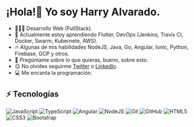 <!-- ### Hi there 👋 -->

<!--
**HarryAlvarado28/HarryAlvarado28** is a ✨ _special_ ✨ repository because its `README.md` (this file) appears on your GitHub profile.

Here are some ideas to get you started:

- 🔭 I’m currently working on ...
- 🌱 I’m currently learning ...
- 👯 I’m looking to collaborate on ...
- 🤔 I’m looking for help with ...
- 💬 Ask me about ...
- 📫 How to reach me: ...
- 😄 Pronouns: ...
- ⚡ Fun fact: ...
-->

# ¡Hola!👋 Yo soy Harry Alvarado.
- 👨🏾‍💻 Desarrollo Web (FullStack).
- 🌱 Actualmente estoy aprendiendo Flutter, DevOps (Jenkins, Travis CI, Docker, Swarm, Kubernete, AWS).
- :fire: Algunas de mis habilidades NodeJS, Java, Go, Angular, Ionic, Python, Firebase, GCP y otros.
- :speech_balloon: Pregúntame sobre lo que quieras, bueno, sobre esto.
- :wink: No olvides seguirme [Twitter](https://twitter.com/harryalvarado28) o [LinkedIn](https://www.linkedin.com/in/harryalvarado28/).
- :computer: Me encanta la programación.
## ⚡ Tecnologías

![JavaScript](https://img.shields.io/badge/-JavaScript-black?style=flat-square&logo=javascript)
![TypeScript](https://img.shields.io/badge/-TypeScript-007ACC?style=flat-square&logo=typescript)
![Angular](https://img.shields.io/badge/-Angular-FF0000?style=flat-square&logo=angular)
![NodeJS](https://img.shields.io/badge/-Nodejs-black?style=flat-square&logo=Node.js)
![Git](https://img.shields.io/badge/-Git-F5F5F5?style=flat-square&logo=git)
![GitHub](https://img.shields.io/badge/-GitHub-181717?style=flat-square&logo=github)
![HTML5](https://img.shields.io/badge/-HTML5-E34F26?style=flat-square&logo=html5&logoColor=white)
![CSS3](https://img.shields.io/badge/-CSS3-1572B6?style=flat-square&logo=css3)
![Bootstrap](https://img.shields.io/badge/-Bootstrap-563D7C?style=flat-square&logo=bootstrap)
